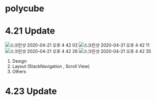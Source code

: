 # polycube
# 4.21 Update

![스크린샷 2020-04-21 오후 4 42 02](https://user-images.githubusercontent.com/37606666/79840418-d2306c80-83f0-11ea-9799-555f342d9e34.png)
![스크린샷 2020-04-21 오후 4 42 11](https://user-images.githubusercontent.com/37606666/79840430-db213e00-83f0-11ea-83d9-cb1cf6ce69cf.png)
![스크린샷 2020-04-21 오후 4 42 26](https://user-images.githubusercontent.com/37606666/79840437-df4d5b80-83f0-11ea-98e2-7a75704f933f.png)
![스크린샷 2020-04-21 오후 4 42 35](https://user-images.githubusercontent.com/37606666/79840442-e07e8880-83f0-11ea-98b7-938c8c803d68.png)

1. Design
2. Layout (StackNavigation , Scroll View)
3. Others 


# 4.23 Update

